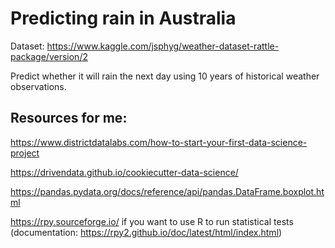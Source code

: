 # Predicting rain in Australia

Dataset: https://www.kaggle.com/jsphyg/weather-dataset-rattle-package/version/2

Predict whether it will rain the next day using 10 years of historical weather observations.

## Resources for me:

https://www.districtdatalabs.com/how-to-start-your-first-data-science-project

https://drivendata.github.io/cookiecutter-data-science/

https://pandas.pydata.org/docs/reference/api/pandas.DataFrame.boxplot.html

https://rpy.sourceforge.io/ if you want to use R to run statistical tests (documentation: https://rpy2.github.io/doc/latest/html/index.html)

